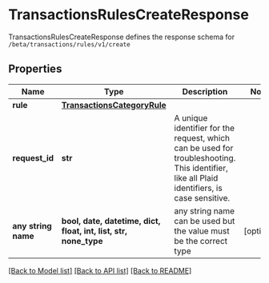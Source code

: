 # TransactionsRulesCreateResponse

TransactionsRulesCreateResponse defines the response schema for `/beta/transactions/rules/v1/create`

## Properties
Name | Type | Description | Notes
------------ | ------------- | ------------- | -------------
**rule** | [**TransactionsCategoryRule**](TransactionsCategoryRule.md) |  | 
**request_id** | **str** | A unique identifier for the request, which can be used for troubleshooting. This identifier, like all Plaid identifiers, is case sensitive. | 
**any string name** | **bool, date, datetime, dict, float, int, list, str, none_type** | any string name can be used but the value must be the correct type | [optional]

[[Back to Model list]](../README.md#documentation-for-models) [[Back to API list]](../README.md#documentation-for-api-endpoints) [[Back to README]](../README.md)


